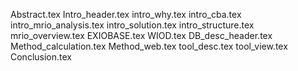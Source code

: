 Abstract.tex
Intro_header.tex
intro_why.tex
intro_cba.tex
intro_mrio_analysis.tex
intro_solution.tex
intro_structure.tex
mrio_overview.tex
EXIOBASE.tex
WIOD.tex
DB_desc_header.tex
Method_calculation.tex
Method_web.tex
tool_desc.tex
tool_view.tex
Conclusion.tex